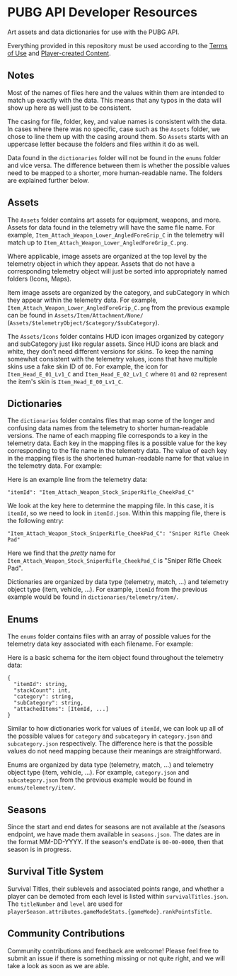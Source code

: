 # PUBG API Developer Resources

Art assets and data dictionaries for use with the PUBG API.

Everything provided in this repository must be used according to the [Terms of Use](https://developer.pubg.com/tos) and [Player-created Content](https://www.pubg.com/player-created-content/).

## Notes

Most of the names of files here and the values within them are intended to match up exactly with the data. This means that any typos in the data will show up here as well just to be consistent.

The casing for file, folder, key, and value names is consistent with the data. In cases where there was no specific, case such as the `Assets` folder, we chose to line them up with the casing around them. So `Assets` starts with an uppercase letter because the folders and files within it do as well.

Data found in the `dictionaries` folder will not be found in the `enums` folder and vice versa. The difference between them is whether the possible values need to be mapped to a shorter, more human-readable name. The folders are explained further below.

## Assets

The `Assets` folder contains art assets for equipment, weapons, and more. Assets for data found in the telemetry will have the same file name. For example, `Item_Attach_Weapon_Lower_AngledForeGrip_C` in the telemetry will match up to `Item_Attach_Weapon_Lower_AngledForeGrip_C.png`.

Where applicable, image assets are organized at the top level by the telemetry object in which they appear. Assets that do not have a corresponding telemetry object will just be sorted into appropriately named folders (Icons, Maps).

Item image assets are organized by the category, and subCategory in which they appear within the telemetry data. For example, `Item_Attach_Weapon_Lower_AngledForeGrip_C.png` from the previous example can be found in `Assets/Item/Attachment/None/` (`Assets/$telemetryObject/$category/$subCategory`).

The `Assets/Icons` folder contains HUD icon images organized by category and subCategory just like regular assets. Since HUD icons are black and white, they don't need different versions for skins. To keep the naming somewhat consistent with the telemetry values, icons that have multiple skins use a fake skin ID of `00`. For example, the icon for `Item_Head_E_01_Lv1_C` and `Item_Head_E_02_Lv1_C` where `01` and `02` represent the item's skin is `Item_Head_E_00_Lv1_C`.

## Dictionaries

The `dictionaries` folder contains files that map some of the longer and confusing data names from the telemetry to shorter human-readable versions. The name of each mapping file corresponds to a key in the telemetry data. Each key in the mapping files is a possible value for the key corresponding to the file name in the telemetry data. The value of each key in the mapping files is the shortened human-readable name for that value in the telemetry data. For example:

Here is an example line from the telemetry data:

```
"itemId": "Item_Attach_Weapon_Stock_SniperRifle_CheekPad_C"
```

We look at the key here to determine the mapping file. In this case, it is `itemId`, so we need to look in `itemId.json`. Within this mapping file, there is the following entry:

```
"Item_Attach_Weapon_Stock_SniperRifle_CheekPad_C": "Sniper Rifle Cheek Pad"
```

Here we find that the *pretty* name for `Item_Attach_Weapon_Stock_SniperRifle_CheekPad_C` is "Sniper Rifle Cheek Pad".

Dictionaries are organized by data type (telemetry, match, ...) and telemetry object type (item, vehicle, ...). For example, `itemId` from the previous example would be found in `dictionaries/telemetry/item/`.

## Enums

The `enums` folder contains files with an array of possible values for the telemetry data key associated with each filename. For example:

Here is a basic schema for the item object found throughout the telemetry data:

```
{
  "itemId": string,
  "stackCount": int,
  "category": string,
  "subCategory": string,
  "attachedItems": [ItemId, ...]
}
```

Similar to how dictionaries work for values of `itemId`, we can look up all of the possible values for `category` and `subcategory` in `category.json` and `subcategory.json` respectively. The difference here is that the possible values do not need mapping because their meanings are straightforward.

Enums are organized by data type (telemetry, match, ...) and telemetry object type (item, vehicle, ...). For example, `category.json` and `subcategory.json` from the previous example would be found in `enums/telemetry/item/`.

## Seasons

Since the start and end dates for seasons are not available at the /seasons endpoint, we have made them available in `seasons.json`. The dates are in the format MM-DD-YYYY. If the season's endDate is `00-00-0000`, then that season is in progress.

## Survival Title System

Survival Titles, their sublevels and associated points range, and whether a player can be demoted from each level is listed within `survivalTitles.json`. The `titleNumber` and `level` are used for `playerSeason.attributes.gameModeStats.{gameMode}.rankPointsTitle`.

## Community Contributions

Community contributions and feedback are welcome! Please feel free to submit an issue if there is something missing or not quite right, and we will take a look as soon as we are able.
